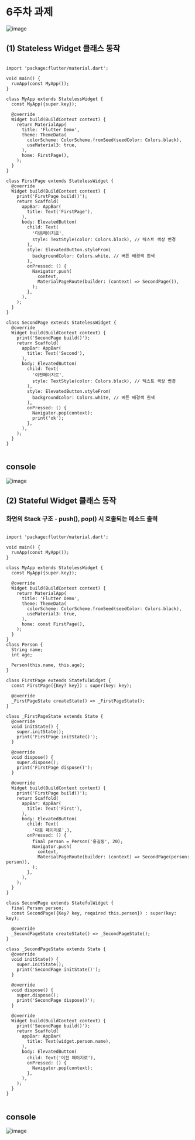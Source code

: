 # 6주차 과제
![image](https://github.com/user-attachments/assets/1dc63eb6-5bfa-49f6-b990-c3e8085299ce)

## (1) Stateless Widget 클래스 동작
<pre>
  <code>
import 'package:flutter/material.dart';

void main() {
  runApp(const MyApp());
}

class MyApp extends StatelessWidget {
  const MyApp({super.key});

  @override
  Widget build(BuildContext context) {
    return MaterialApp(
      title: 'Flutter Demo',
      theme: ThemeData(
        colorScheme: ColorScheme.fromSeed(seedColor: Colors.black),
        useMaterial3: true,
      ),
      home: FirstPage(),
    );
  }
}

class FirstPage extends StatelessWidget {
  @override
  Widget build(BuildContext context) {
    print('FirstPage build()');
    return Scaffold(
      appBar: AppBar(
        title: Text('FirstPage'),
      ),
      body: ElevatedButton(
        child: Text(
          '다음페이지로',
          style: TextStyle(color: Colors.black), // 텍스트 색상 변경
        ),
        style: ElevatedButton.styleFrom(
          backgroundColor: Colors.white, // 버튼 배경색 흰색
        ),
        onPressed: () {
          Navigator.push(
            context,
            MaterialPageRoute(builder: (context) => SecondPage()),
          );
        },
      ),
    );
  }
}

class SecondPage extends StatelessWidget {
  @override
  Widget build(BuildContext context) {
    print('SecondPage build()');
    return Scaffold(
      appBar: AppBar(
        title: Text('Second'),
      ),
      body: ElevatedButton(
        child: Text(
          '이전페이지로',
          style: TextStyle(color: Colors.black), // 텍스트 색상 변경
        ),
        style: ElevatedButton.styleFrom(
          backgroundColor: Colors.white, // 버튼 배경색 흰색
        ),
        onPressed: () {
          Navigator.pop(context);
          print('ok');
        },
      ),
    );
  }
}
  </code>
</pre>

## console
![image](https://github.com/user-attachments/assets/eeb08e9d-0e01-4772-86c1-0518c1f8bfc3)

## (2) Stateful Widget 클래스 동작
### 화면의 Stack 구조 - push(), pop() 시 호출되는 메소드 출력
<pre>
  <code>
import 'package:flutter/material.dart';

void main() {
  runApp(const MyApp());
}

class MyApp extends StatelessWidget {
  const MyApp({super.key});

  @override
  Widget build(BuildContext context) {
    return MaterialApp(
      title: 'Flutter Demo',
      theme: ThemeData(
        colorScheme: ColorScheme.fromSeed(seedColor: Colors.black),
        useMaterial3: true,
      ),
      home: const FirstPage(),
    );
  }
}
class Person {
  String name;
  int age;

  Person(this.name, this.age);
}

class FirstPage extends StatefulWidget {
  const FirstPage({Key? key}) : super(key: key);

  @override
  _FirstPageState createState() => _FirstPageState();
}

class _FirstPageState extends State<FirstPage> {
  @override
  void initState() {
    super.initState();
    print('FirstPage initState()');
  }

  @override
  void dispose() {
    super.dispose();
    print('FirstPage dispose()');
  }

  @override
  Widget build(BuildContext context) {
    print('FirstPage build()');
    return Scaffold(
      appBar: AppBar(
        title: Text('First'),
      ),
      body: ElevatedButton(
        child: Text(
          '다음 페이지로',),
        onPressed: () {
          final person = Person('홍길동', 20);
          Navigator.push(
            context,
            MaterialPageRoute(builder: (context) => SecondPage(person: person)),
          );
        },
      ),
    );
  }
}

class SecondPage extends StatefulWidget {
  final Person person;
  const SecondPage({Key? key, required this.person}) : super(key: key);

  @override
  _SecondPageState createState() => _SecondPageState();
}

class _SecondPageState extends State<SecondPage> {
  @override
  void initState() {
    super.initState();
    print('SecondPage initState()');
  }

  @override
  void dispose() {
    super.dispose();
    print('SecondPage dispose()');
  }

  @override
  Widget build(BuildContext context) {
    print('SecondPage build()');
    return Scaffold(
      appBar: AppBar(
        title: Text(widget.person.name),
      ),
      body: ElevatedButton(
        child: Text('이전 페이지로'),
        onPressed: () {
          Navigator.pop(context);
        },
      ),
    );
  }
}
  </code>
</pre>

## console
![image](https://github.com/user-attachments/assets/fd4b2d60-39d4-4c7d-a6a2-a15c18c53e6b)

